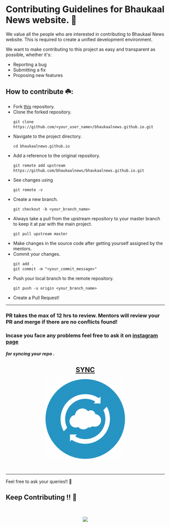 # Contributing Guidelines for Bhaukaal News website.  🚀

We value all the people who are interested in contributing to Bhaukaal News website. This is required to create a unified development environment.

We want to make contributing to this project as easy and transparent as possible, whether it's:
* Reporting a bug
* Submitting a fix
* Proposing new features

## How to contribute ☘️:
*  Fork [this](https://github.com/smaranjitghose/bhaukaalnews.github.io.git) repository.
*  Clone the forked repository.
    ```
    git clone https://github.com/<your_user_name>/bhaukaalnews.github.io.git
    ```
* Navigate to the project directory.
    ```
    cd bhaukaalnews.github.io
    ```
* Add a reference to the original repository.
    ```
    git remote add upstream https://github.com/bhaukaalnews/bhaukaalnews.github.io.git
    ```
* See changes using
    ```
    git remote -v
    ```
* Create a new branch.
    ```
    git checkout -b <your_branch_name>
    ```
* Always take a pull from the upstream repository to your master branch to keep it at par with the main project.
    ```
    git pull upstream master
    ```
* Make changes in the source code after getting yourself assigned by the mentors.
* Commit your changes.
    ```
    git add .
    git commit -m "<your_commit_message>"
    ```
* Push your local branch to the remote repository.
    ```
    git push -u origin <your_branch_name>
    ```
* Create a Pull Request!
***
###  PR takes the max of 12 hrs to review. Mentors will review your PR and merge if there are no conflicts found!

### Incase you face any problems feel free to ask it on [instagram page](https://www.instagram.com/bhaukaalnews)

##### for syncing your repo .

<a href=".md files/sync.md"><h2 align= "center"><b> SYNC </b></h2></a> 
<p align= "center"><img width=50% src="../images/sync2.png"></p>
<br>

***



Feel free to ask your queries!! 🙌

## Keep Contributing !!  👋 
<br>
<p align="center"><img src="images/logo1.png"></p>